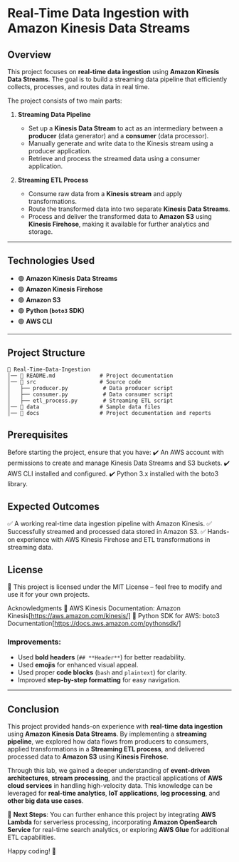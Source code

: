 # **Real-Time Data Ingestion with Amazon Kinesis Data Streams**  

## **Overview**  
This project focuses on **real-time data ingestion** using **Amazon Kinesis Data Streams**. The goal is to build a streaming data pipeline that efficiently collects, processes, and routes data in real time.  

The project consists of two main parts:  

1. **Streaming Data Pipeline**  
   - Set up a **Kinesis Data Stream** to act as an intermediary between a **producer** (data generator) and a **consumer** (data processor).  
   - Manually generate and write data to the Kinesis stream using a producer application.  
   - Retrieve and process the streamed data using a consumer application.  

2. **Streaming ETL Process**  
   - Consume raw data from a **Kinesis stream** and apply transformations.  
   - Route the transformed data into two separate **Kinesis Data Streams**.  
   - Process and deliver the transformed data to **Amazon S3** using **Kinesis Firehose**, making it available for further analytics and storage.  

---

## **Technologies Used**  
- 🟢 **Amazon Kinesis Data Streams**  
- 🟢 **Amazon Kinesis Firehose**  
- 🟢 **Amazon S3**  
- 🟢 **Python (`boto3` SDK)**  
- 🟢 **AWS CLI**  

---

## **Project Structure**  
```plaintext
📂 Real-Time-Data-Ingestion  
│── 📜 README.md              # Project documentation  
│── 📂 src                    # Source code  
│   ├── producer.py           # Data producer script  
│   ├── consumer.py           # Data consumer script  
│   ├── etl_process.py        # Streaming ETL script  
│── 📂 data                   # Sample data files  
│── 📂 docs                   # Project documentation and reports  

```

## **Prerequisites**
Before starting the project, ensure that you have:
✔️ An AWS account with permissions to create and manage Kinesis Data Streams and S3 buckets.
✔️ AWS CLI installed and configured.
✔️ Python 3.x installed with the boto3 library.


## **Expected Outcomes**
✅ A working real-time data ingestion pipeline with Amazon Kinesis.
✅ Successfully streamed and processed data stored in Amazon S3.
✅ Hands-on experience with AWS Kinesis Firehose and ETL transformations in streaming data.

## **License**
📜 This project is licensed under the MIT License – feel free to modify and use it for your own projects.

Acknowledgments
📌 AWS Kinesis Documentation: Amazon Kinesis[https://aws.amazon.com/kinesis/]
📌 Python SDK for AWS: boto3 Documentation[https://docs.aws.amazon.com/pythonsdk/]

### **Improvements:**  
- Used **bold headers** (`## **Header**`) for better readability.  
- Used **emojis** for enhanced visual appeal.  
- Used proper **code blocks** (`bash` and `plaintext`) for clarity.  
- Improved **step-by-step formatting** for easy navigation.  



---

## **Conclusion**  
This project provided hands-on experience with **real-time data ingestion** using **Amazon Kinesis Data Streams**. By implementing a **streaming pipeline**, we explored how data flows from producers to consumers, applied transformations in a **Streaming ETL process**, and delivered processed data to **Amazon S3** using **Kinesis Firehose**.  

Through this lab, we gained a deeper understanding of **event-driven architectures**, **stream processing**, and the practical applications of **AWS cloud services** in handling high-velocity data. This knowledge can be leveraged for **real-time analytics**, **IoT applications**, **log processing**, and **other big data use cases**.  

🚀 **Next Steps**: You can further enhance this project by integrating **AWS Lambda** for serverless processing, incorporating **Amazon OpenSearch Service** for real-time search analytics, or exploring **AWS Glue** for additional ETL capabilities.  

Happy coding! 🎯  
